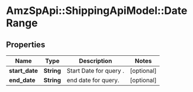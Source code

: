 # AmzSpApi::ShippingApiModel::DateRange

## Properties
Name | Type | Description | Notes
------------ | ------------- | ------------- | -------------
**start_date** | **String** | Start Date for query . | [optional] 
**end_date** | **String** | end date for query. | [optional] 

